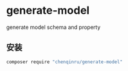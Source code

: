 # generate-model 
generate model schema and property

## 安装

```bash
composer require "chenqinru/generate-model"
```
